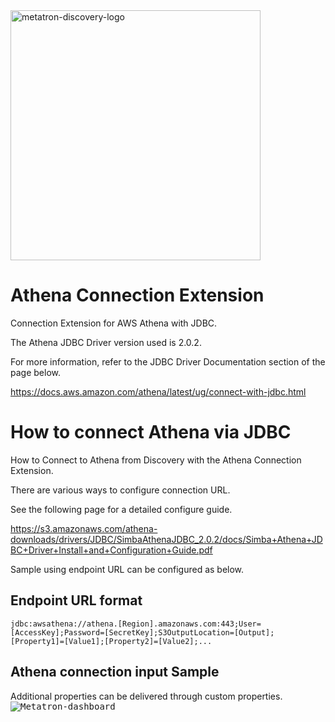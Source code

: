 
<img title="logo-metatron" src="https://user-images.githubusercontent.com/6300003/44013820-f7647c96-9f02-11e8-8066-1c97f8b1662c.png" alt="metatron-discovery-logo" width="400px">

Athena Connection Extension
==================================
Connection Extension for AWS Athena with JDBC.

The Athena JDBC Driver version used is 2.0.2.

For more information, refer to the JDBC Driver Documentation section of the page below.

https://docs.aws.amazon.com/athena/latest/ug/connect-with-jdbc.html


How to connect Athena via JDBC
==================================
How to Connect to Athena from Discovery with the Athena Connection Extension.

There are various ways to configure connection URL.

See the following page for a detailed configure guide.

https://s3.amazonaws.com/athena-downloads/drivers/JDBC/SimbaAthenaJDBC_2.0.2/docs/Simba+Athena+JDBC+Driver+Install+and+Configuration+Guide.pdf

Sample using endpoint URL can be configured as below.


Endpoint URL format
----------------------------------
```
jdbc:awsathena://athena.[Region].amazonaws.com:443;User=
[AccessKey];Password=[SecretKey];S3OutputLocation=[Output];
[Property1]=[Value1];[Property2]=[Value2];...
```

Athena connection input Sample
----------------------------------
Additional properties can be delivered through custom properties.
<kbd><img title="Metatron-dashboard" src="https://user-images.githubusercontent.com/3770446/72580050-2faeac00-391e-11ea-93cc-9d0422537bc0.png"></kbd><br />
